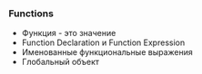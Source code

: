 ### Functions

- Функция - это значение
- Function Declaration и Function Expression
- Именованные функциональные выражения
- Глобальный объект